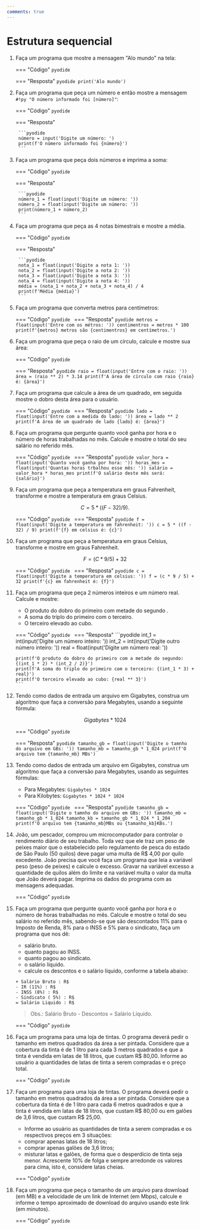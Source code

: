 ```yaml
---
comments: true
---
```


# Estrutura sequencial

1. Faça um programa que mostre a mensagem "Alo mundo" na tela:

	=== "Código"
		```pyodide
		```

	=== "Resposta"
		```pyodide
		print('Alo mundo')
		```

2. Faça um programa que peça um número e então mostre a mensagem `#!py "O número informado foi [número]"`:

	=== "Código"
		```pyodide
		```

	=== "Resposta"

		```pyodide
		número = input('Digite um número: ')
		print(f'O número informado foi {número}')
		```

3. Faça um programa que peça dois números e imprima a soma:

	=== "Código"
		```pyodide
		```

	=== "Resposta"

		```pyodide
		número_1 = float(input('Digite um número: '))
		número_2 = float(input('Digite um número: '))
		print(número_1 + número_2)
		```

4. Faça um programa que peça as 4 notas bimestrais e mostre a média. 

	=== "Código"
		```pyodide
		```

	=== "Resposta"

		```pyodide
		nota_1 = float(input('Digite a nota 1: '))
		nota_2 = float(input('Digite a nota 2: '))
		nota_3 = float(input('Digite a nota 3: '))
		nota_4 = float(input('Digite a nota 4: '))
		média = (nota_1 + nota_2 + nota_3 + nota_4) / 4
		print(f'Média {média}')
		```

5. Faça um programa que converta metros para centímetros:

	=== "Código"
		```pyodide
		```
	=== "Resposta"
		```pyodide
		metros = float(input('Entre com os métros: '))
		centimentros = metros * 100
		print(f'{metros} metros são {centimentros} em centímetros.')
		```

6. Faça um programa que peça o raio de um círculo, calcule e mostre sua área:

	=== "Código"
		```pyodide
		```

	=== "Resposta"
		```pyodide
		raio = float(input('Entre com o raio: '))
		área = (raio ** 2) * 3.14
		print(f'A área de círculo com raio {raio} é: {área}')
		```

7. Faça um programa que calcule a área de um quadrado, em seguida mostre o dobro desta área para o usuário.

	=== "Código"
		```pyodide
		```
	=== "Resposta"
		```pyodide
		lado = float(input('Entre com a medida do lado: '))
		área = lado ** 2
		print(f'A área de um quadrado de lado {lado} é: {área}')
		```

8. Faça um programa que pergunte quanto você ganha por hora e o número de horas trabalhadas no mês. Calcule e mostre o total do seu salário no referido mês.

	=== "Código"
		```pyodide
		```
	=== "Resposta"
		```pyodide
		valor_hora = float(input('Quanto você ganha por hora: '))
		horas_mes = float(input('Quantas horas trbalhou esse mês: '))
		salário = valor_hora * horas_mes
		print(f'O salário deste mês será: {salário}')
		```

9. Faça um programa que peça a temperatura em graus Fahrenheit, transforme e mostre a temperatura em graus Celsius.

    ```math title="Formula"
    C = 5 * ((F-32) / 9).
    ```

   	=== "Código"
		```pyodide
		```
	=== "Resposta"
		```pyodide
		f = float(input('Digite a temperatura em fahrenheit: '))
		c = 5 * ((f - 32) / 9)
		print(f'{f} em celsius é: {c}')
		```

10. Faça um programa que peça a temperatura em graus Celsius, transforme e mostre em graus Fahrenheit.

	```math title="Formula"
	F = (C * 9/5) + 32
	```

   	=== "Código"
		```pyodide
		```
	=== "Resposta"
		```pyodide
		c = float(input('Digite a temperatura em celsius: '))
		f = (c * 9 / 5) + 32
		print(f'{c} em fahrenheit é: {f}')
		```

11. Faça um programa que peça 2 números inteiros e um número real. Calcule e mostre:

	- O produto do dobro do primeiro com metade do segundo .
	- A soma do triplo do primeiro com o terceiro.
	- O terceiro elevado ao cubo.

	=== "Código"
		```pyodide
		```
	=== "Resposta"
		```pyodide
		int_1 = int(input('Digite um número inteiro: '))
		int_2 = int(input('Digite outro número inteiro: '))
		real = float(input('Digite um número real: '))

		print(f'O produto do dobro do primeiro com a metade do segundo: {(int_1 * 2) * (int_2 / 2)}')
		print(f'A soma do triplo do primeiro com o terceiro: {(int_1 * 3) + real}')
		print(f'O terceiro elevado ao cubo: {real ** 3}')
		```

12. Tendo como dados de entrada um arquivo em Gigabytes, construa um algoritmo que faça a conversão para Megabytes, usando a seguinte fórmula:

	```math title="Formula"
    Gigabytes * 1024
	```

	=== "Código"
		```pyodide
		```

	=== "Resposta"
		```pyodide
		tamanho_gb = float(input('Digite o tamnho do arquivo em GBs: '))
		tamanho_mb = tamanho_gb * 1_024
		print(f'O arquivo tem {tamanho_mb} MBs')
		```

13. Tendo como dados de entrada um arquivo em Gigabytes, construa um algoritmo que faça a conversão para Megabytes, usando as seguintes fórmulas:
	- Para Megabytes: `Gigabytes * 1024`
	- Para Kilobytes: `Gigabytes * 1024 * 1024`

	=== "Código"
		```pyodide
		```
	=== "Resposta"
		```pyodide
		tamanho_gb = float(input('Digite o tamnho do arquivo em GBs: '))
		tamanho_mb = tamanho_gb * 1_024
		tamanho_kb = tamanho_gb * 1_024 * 1_204
		print(f'O arquivo tem {tamanho_mb}MBs ou {tamanho_kb}KBs.')
		```

14. João, um pescador, comprou um microcomputador para controlar o rendimento diário de seu trabalho. Toda vez que ele traz um peso de peixes maior que o estabelecido pelo regulamento de pesca do estado de São Paulo (50 quilos) deve pagar uma multa de R$ 4,00 por quilo excedente. João precisa que você faça um programa que leia a variável peso (peso de peixes) e calcule o excesso. Gravar na variável excesso a quantidade de quilos além do limite e na variável multa o valor da multa que João deverá pagar. Imprima os dados do programa com as mensagens adequadas.

	=== "Código"
		```pyodide
		```

15. Faça um programa que pergunte quanto você ganha por hora e o número de horas trabalhadas no mês. Calcule e mostre o total do seu salário no referido mês, sabendo-se que são descontados 11% para o Imposto de Renda, 8% para o INSS e 5% para o sindicato, faça um programa que nos dê:
	- salário bruto.
    - quanto pagou ao INSS.
	- quanto pagou ao sindicato.
    - o salário líquido.
	- calcule os descontos e o salário líquido, conforme a tabela abaixo:

	```
    + Salário Bruto : R$
    - IR (11%) : R$
    - INSS (8%) : R$
    - Sindicato ( 5%) : R$
    = Salário Liquido : R$
	```

    > Obs.: Salário Bruto - Descontos = Salário Líquido.

	=== "Código"
		```pyodide
		```

16. Faça um programa para uma loja de tintas. O programa deverá pedir o tamanho em metros quadrados da área a ser pintada. Considere que a cobertura da tinta é de 1 litro para cada 3 metros quadrados e que a tinta é vendida em latas de 18 litros, que custam R$ 80,00. Informe ao usuário a quantidades de latas de tinta a serem compradas e o preço total.

	=== "Código"
		```pyodide
		```

17. Faça um programa para uma loja de tintas. O programa deverá pedir o tamanho em metros quadrados da área a ser pintada. Considere que a cobertura da tinta é de 1 litro para cada 6 metros quadrados e que a tinta é vendida em latas de 18 litros, que custam R$ 80,00 ou em galões de 3,6 litros, que custam R$ 25,00.

	- Informe ao usuário as quantidades de tinta a serem compradas e os respectivos preços em 3 situações:
	- comprar apenas latas de 18 litros;
	- comprar apenas galões de 3,6 litros;
	- misturar latas e galões, de forma que o desperdício de tinta seja menor. Acrescente 10% de folga e sempre arredonde os valores para cima, isto é, considere latas cheias.

	=== "Código"
		```pyodide
		```

18. Faça um programa que peça o tamanho de um arquivo para download (em MB) e a velocidade de um link de Internet (em Mbps), calcule e informe o tempo aproximado de download do arquivo usando este link (em minutos).

	=== "Código"
		```pyodide
		```
